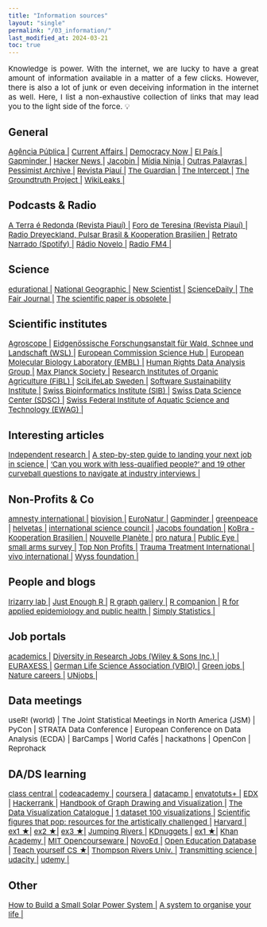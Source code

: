 ```yaml
---
title: "Information sources"
layout: "single"
permalink: "/03_information/"
last_modified_at: 2024-03-21
toc: true
---
```



<p style="font-size:15px" align="justify">
Knowledge is power. With the internet, we are lucky to have a great amount of information available in a matter of a few clicks. However, there is also a lot of junk or even deceiving information in the internet as well. Here, I list a non-exhaustive collection of links that may lead you to the light side of the force. 💡
</p>

## General
<a style="font-size:15px" href="https://apublica.org/">Agência Pública |</a>
<a style="font-size:15px" href="https://www.currentaffairs.org/">Current Affairs |</a>
<a style="font-size:15px" href="https://www.democracynow.org/">Democracy Now |</a>
<a style="font-size:15px" href="https://elpais.com/">El País |</a>
<a style="font-size:15px" href="https://www.gapminder.org/">Gapminder |</a>
<a style="font-size:15px" href="https://news.ycombinator.com/">Hacker News |</a>
<a style="font-size:15px" href="https://www.jacobinmag.com/">Jacobin |</a>
<a style="font-size:15px" href="https://midianinja.org/">Mídia Ninja |</a>
<a style="font-size:15px" href="https://outraspalavras.net/">Outras Palavras |</a>
<a style="font-size:15px" href="https://pessimistsarchive.org/about">Pessimist Archive |</a>
<a style="font-size:15px" href="https://piaui.folha.uol.com.br/">Revista Piauí |</a>
<a style="font-size:15px" href="https://www.theguardian.com/international/">The Guardian |</a>
<a style="font-size:15px" href="https://theintercept.com/">The Intercept |</a>
<a style="font-size:15px" href="https://thegroundtruthproject.org/">The Groundtruth Project |</a>
<a style="font-size:15px" href="https://wikileaks.org/">WikiLeaks |</a>

## Podcasts & Radio
<a style="font-size:15px" href="https://piaui.folha.uol.com.br/radio-piaui/terra-e-redonda/">A Terra é Redonda (Revista Piauí) |</a>
<a style="font-size:15px" href="https://piaui.folha.uol.com.br/radio-piaui/foro-de-teresina/">Foro de Teresina (Revista Piauí) |</a>
<a style="font-size:15px" href="https://mais1cafe.org/category/pt/">Radio Dreyeckland, Pulsar Brasil & Kooperation Brasilien |</a>
<a style="font-size:15px" href="https://open.spotify.com/show/4jqpeAOzOKCLBg3Pc0eZ6j">Retrato Narrado (Spotify) |</a>
<a style="font-size:15px" href="https://www.radionovelo.com.br/">Rádio Novelo |</a>
<a style="font-size:15px" href="https://fm4.orf.at/">Radio FM4 |</a>

## Science
<a style="font-size:15px" href="https://edurational.com/">edurational |</a>
<a style="font-size:15px" href="https://www.nationalgeographic.com/science/">National Geographic |</a>
<a style="font-size:15px" href="https://www.newscientist.com/">New Scientist |</a>
<a style="font-size:15px" href="https://www.sciencedaily.com/">ScienceDaily |</a>
<a style="font-size:15px" href="https://thefairjournal.com/">The Fair Journal |</a>
<a style="font-size:15px" href="https://www.theatlantic.com/science/archive/2018/04/the-scientific-paper-is-obsolete/556676/">The scientific paper is obsolete |</a>

## Scientific institutes
<a style="font-size:15px" href="https://www.agroscope.admin.ch/agroscope/de/home.html">Agroscope |</a>
<a style="font-size:15px" href="https://www.wsl.ch/de/index.html">Eidgenössische Forschungsanstalt für Wald, Schnee und Landschaft (WSL) |</a>
<a style="font-size:15px" href="https://ec.europa.eu/jrc/en">European Commission Science Hub |</a>
<a style="font-size:15px" href="https://www.embl.org/">European Molecular Biology Laboratory (EMBL) |</a>
<a style="font-size:15px" href="https://hrdag.org/">Human Rights Data Analysis Group |</a>
<a style="font-size:15px" href="https://www.mpg.de/de">Max Planck Society |</a>
<a style="font-size:15px" href="https://www.fibl.org/de/">Research Institutes of Organic Agriculture (FiBL) |</a>
<a style="font-size:15px" href="https://www.scilifelab.se/">SciLifeLab Sweden |</a>
<a style="font-size:15px" href="https://www.software.ac.uk/">Software Sustainability Institute |</a>
<a style="font-size:15px" href="https://www.sib.swiss/">Swiss Bioinformatics Institute (SIB) |</a>
<a style="font-size:15px" href="https://datascience.ch/">Swiss Data Science Center (SDSC) |</a>
<a style="font-size:15px" href="https://www.eawag.ch/en/">Swiss Federal Institute of Aquatic Science and Technology (EWAG) |</a>

## Interesting articles
<a style="font-size:15px" href="https://nadia.xyz/independent-research">Independent research |</a>
<a style="font-size:15px" href="https://tinyurl.com/y33892vb">A step-by-step guide to landing your next job in science |</a>
<a style="font-size:15px" href="https://tinyurl.com/mrx2zetu">‘Can you work with less-qualified people?’ and 19 other curveball questions to navigate at industry interviews |</a>

## Non-Profits & Co
<a style="font-size:15px" href="https://www.amnesty.org/en/">amnesty international |</a>
<a style="font-size:15px" href="https://www.biovision.ch/en">biovision |</a>
<a style="font-size:15px" href="https://www.euronatur.org/">EuroNatur |</a>
<a style="font-size:15px" href="https://www.gapminder.org/">Gapminder |</a>
<a style="font-size:15px" href="https://www.greenpeace.org/global/">greenpeace |</a>
<a style="font-size:15px" href="https://www.helvetas.org/helvetas.de/en">helvetas |</a>
<a style="font-size:15px" href="https://council.science/">international science council |</a>
<a style="font-size:15px" href="https://jacobsfoundation.org/">Jacobs foundation |</a>
<a style="font-size:15px" href="https://www.kooperation-brasilien.org/de/">KoBra - Kooperation Brasilien |</a>
<a style="font-size:15px" href="https://www.nouvelle-planete.ch/en">Nouvelle Planète |</a>
<a style="font-size:15px" href="https://www.pronatura.ch/en">pro natura |</a>
<a style="font-size:15px" href="https://www.publiceye.ch/en/">Public Eye |</a>
<a style="font-size:15px" href="https://www.smallarmssurvey.org/">small arms survey |</a>
<a style="font-size:15px" href="https://topnonprofits.com/">Top Non Profits |</a>
<a style="font-size:15px" href="https://www.tt-intl.org/">Trauma Treatment International |</a>
<a style="font-size:15px" href="https://www.vivo.org/en/">vivo international |</a>
<a style="font-size:15px" href="https://www.wyssfoundation.org/">Wyss foundation |</a>

## People and blogs
<a style="font-size:15px" href="https://rafalab.github.io/">Irizarry lab |</a>
<a style="font-size:15px" href="https://benwhalley.github.io/just-enough-r/">Just Enough R |</a>
<a style="font-size:15px" href="https://www.r-graph-gallery.com/index.html">R graph gallery |</a>
<a style="font-size:15px" href="https://rcompanion.org/handbook/">R companion |</a>
<a style="font-size:15px" href="https://epirhandbook.com/">R for applied epidemiology and public health |</a>
<a style="font-size:15px" href="https://simplystatistics.org/">Simply Statistics |</a>

## Job portals
<a style="font-size:15px" href="https://www.academics.de/">academics |</a>
<a style="font-size:15px" href="https://www.diversityinresearch.careers/jobs/">Diversity in Research Jobs (Wiley & Sons Inc.) |</a>
<a style="font-size:15px" href="https://euraxess.ec.europa.eu/jobs/search/country/switzerland-1110?page=1">EURAXESS |</a>
<a style="font-size:15px" href="https://www.vbio.de/">German Life Science Association (VBIO) |</a>
<a style="font-size:15px" href="https://www.greenjobs.de/">Green jobs |</a>
<a style="font-size:15px" href="https://www.nature.com/naturecareers">Nature careers |</a>
<a style="font-size:15px" href="https://unjobs.org/">UNjobs |</a>

## Data meetings
<p style="font-size:15px">
useR! (world) | 
The Joint Statistical Meetings in North America (JSM) | 
PyCon | 
STRATA Data Conference | 
European Conference on Data Analysis (ECDA) | 
BarCamps | 
World Cafés | 
hackathons | 
OpenCon | 
Reprohack
</p>

## DA/DS learning
<a style="font-size:15px" href="https://www.class-central.com">class central |</a>
<a style="font-size:15px" href="https://www.codecademy.com/">codeacademy |</a>
<a style="font-size:15px" href="https://www.coursera.org/">coursera |</a>
<a style="font-size:15px" href="https://www.datacamp.com">datacamp |</a>
<a style="font-size:15px" href="https://tutsplus.com/">envatotuts+ |</a>
<a style="font-size:15px" href="https://www.edx.org/">EDX |</a>
<a style="font-size:15px" href="https://www.hackerrank.com/">Hackerrank |</a>
<a style="font-size:15px" href="https://cs.brown.edu/people/rtamassi/gdhandbook/">Handbook of Graph Drawing and Visualization |</a>
<a style="font-size:15px" href="https://datavizcatalogue.com/index.html">The Data Visualization Catalogue |</a>
<a style="font-size:15px" href="https://100.datavizproject.com/#">1 dataset 100 visualizations |</a>
<a style="font-size:15px" href="https://tinyurl.com/yvnzt4jc">Scientific figures that pop: resources for the artistically challenged |</a>
<a style="font-size:15px" href="https://pll.harvard.edu/catalog">Harvard |</a>
<a style="font-size:15px" href="https://tinyurl.com/mspya2ds">ex1 ★|</a>
<a style="font-size:15px" href="https://tinyurl.com/3hkm3hdy">ex2 ★|</a>
<a style="font-size:15px" href="https://tinyurl.com/pv638cap">ex3 ★|</a>
<a style="font-size:15px" href="https://www.jumpingrivers.com/">Jumping Rivers |</a>
<a style="font-size:15px" href="https://www.kdnuggets.com">KDnuggets |</a>
<a style="font-size:15px" href="https://www.kdnuggets.com/enroll-in-a-4-year-computer-science-degree-program-for-free">ex1 ★|</a>
<a style="font-size:15px" href="https://www.khanacademy.org">Khan Academy |</a>
<a style="font-size:15px" href="https://ocw.mit.edu/">MIT Opencourseware |</a>
<a style="font-size:15px" href="https://course.novoed.com/courses">NovoEd |</a>
<a style="font-size:15px" href="https://www.oedb.org/">Open Education Database |</a>
<a style="font-size:15px" href="https://teachyourselfcs.com">Teach yourself CS ★|</a>
<a style="font-size:15px" href="https://www.tru.ca/distance.html">Thompson Rivers Univ. |</a>
<a style="font-size:15px" href="https://www.transmittingscience.com/">Transmitting science |</a>
<a style="font-size:15px" href="https://www.udacity.com/">udacity |</a>
<a style="font-size:15px" href="https://www.udemy.com/">udemy |</a>

## Other
<a style="font-size:15px" href="https://solar.lowtechmagazine.com/2023/12/how-to-build-a-small-solar-power-system/">How to Build a Small Solar Power System |</a>
<a style="font-size:15px" href="https://johnnydecimal.com/">A system to organise your life |</a>

